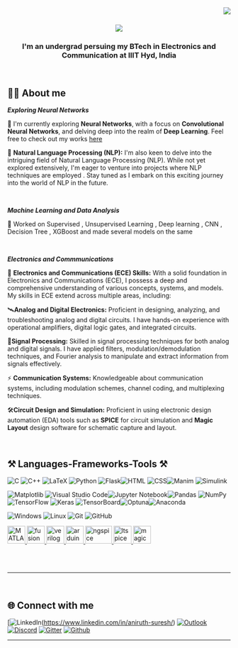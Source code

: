 <img align="right" src="https://visitor-badge.laobi.icu/badge?page_id=salesp07.salesp07" />

<h1 align="center">
    <img src="https://readme-typing-svg.herokuapp.com/?font=Righteous&size=35&center=true&vCenter=true&width=500&height=70&duration=4000&lines=Hi+There!+👋;+I'm+Aniruth+Suresh!" />
</h1>

<h3 align="center">I'm an undergrad persuing my BTech in Electronics and Communication at IIIT Hyd, India</h3>

<br/>

## 👨‍💻 About me


***Exploring Neural Networks***

🔭 I'm currently exploring **Neural Networks**, with a focus on **Convolutional Neural Networks**, and delving deep into the realm of **Deep Learning**. Feel free to check out my works [here](https://github.com/AniruthSuresh?tab=repositories)

 💬 **Natural Language Processing (NLP):** I'm also keen to delve into the intriguing field of Natural Language Processing (NLP). While not yet explored extensively, I'm eager to venture into projects where NLP techniques are employed . Stay tuned as I embark on this exciting journey into the world of NLP in the future.


<br/>


***Machine Learning and Data Analysis***

 🌱 Worked on Supervised , Unsupervised Learning , Deep learning , CNN , Decision Tree , XGBoost and made several models on the same 

<br/>
 
***Electronics and Commmunications***

🔌 **Electronics and Communications (ECE) Skills:**
With a solid foundation in Electronics and Communications (ECE), I possess a deep and comprehensive understanding of various concepts, systems, and models. My skills in ECE extend across multiple areas, including:

🛰️**Analog and Digital Electronics:** Proficient in designing, analyzing, and troubleshooting analog and digital circuits. I have hands-on experience with operational amplifiers, digital logic gates, and integrated circuits.

📶**Signal Processing:** Skilled in signal processing techniques for both analog and digital signals. I have applied filters, modulation/demodulation techniques, and Fourier analysis to manipulate and extract information from signals effectively.

⚡️ **Communication Systems:** Knowledgeable about communication systems, including modulation schemes, channel coding, and multiplexing techniques.

🛠️**Circuit Design and Simulation:** Proficient in using electronic design automation (EDA) tools such as **SPICE** for circuit simulation and **Magic Layout** design software for schematic capture and layout.

<br/>



 
<h2 align="left">⚒️ Languages-Frameworks-Tools ⚒️</h2>

![C](https://img.shields.io/badge/c-%2300599C.svg?style=for-the-badge&logo=c&logoColor=white) ![C++](https://img.shields.io/badge/c++-%2300599C.svg?style=for-the-badge&logo=c%2B%2B&logoColor=white) ![LaTeX](https://img.shields.io/badge/latex-%23008080.svg?style=for-the-badge&logo=latex&logoColor=white)  ![Python](https://img.shields.io/badge/python-3670A0?style=for-the-badge&logo=python&logoColor=ffdd54) ![Flask](https://img.shields.io/badge/flask-%23000000.svg?style=for-the-badge&logo=flask&logoColor=white)![HTML](https://img.shields.io/badge/HTML-%23E34F26.svg?style=for-the-badge&logo=html5&logoColor=white) ![CSS](https://img.shields.io/badge/CSS-%231572B6.svg?style=for-the-badge&logo=css3&logoColor=white)![Manim](https://img.shields.io/badge/Manim-%2312100E.svg?style=for-the-badge&logo=manim&logoColor=white)
![Simulink](https://img.shields.io/badge/Simulink-%230097D7.svg?style=for-the-badge&logo=simulink&logoColor=white)




![Matplotlib](https://img.shields.io/badge/Matplotlib-%23ffffff.svg?style=for-the-badge&logo=Matplotlib&logoColor=black) ![Visual Studio Code](https://img.shields.io/badge/Visual%20Studio%20Code-0078d7.svg?style=for-the-badge&logo=visual-studio-code&logoColor=white)![Jupyter Notebook](https://img.shields.io/badge/jupyter-%23FA0F00.svg?style=for-the-badge&logo=jupyter&logoColor=white)![Pandas](https://img.shields.io/badge/Pandas-%23150458.svg?style=for-the-badge&logo=pandas&logoColor=white) ![NumPy](https://img.shields.io/badge/NumPy-%23013243.svg?style=for-the-badge&logo=numpy&logoColor=white) ![TensorFlow](https://img.shields.io/badge/TensorFlow-%23FF6F00.svg?style=for-the-badge&logo=TensorFlow&logoColor=white) ![Keras](https://img.shields.io/badge/Keras-%23D00000.svg?style=for-the-badge&logo=Keras&logoColor=white) ![TensorBoard](https://img.shields.io/badge/TensorBoard-%23007ACC.svg?style=for-the-badge&logo=TensorFlow&logoColor=white)![Optuna](https://img.shields.io/badge/Optuna-%236B5B95.svg?style=for-the-badge&logo=Optuna&logoColor=white)![Anaconda](https://img.shields.io/badge/Anaconda-44A833?style=for-the-badge&logo=anaconda&logoColor=white)






![Windows](https://img.shields.io/badge/Windows-0078D6?style=for-the-badge&logo=windows&logoColor=white) ![Linux](https://img.shields.io/badge/Linux-FCC624?style=for-the-badge&logo=linux&logoColor=black) ![Git](https://img.shields.io/badge/git-%23F05033.svg?style=for-the-badge&logo=git&logoColor=white) 	![GitHub](https://img.shields.io/badge/github-%23121011.svg?style=for-the-badge&logo=github&logoColor=white)

<a href="https://in.mathworks.com/products/matlab.html" target="_blank" rel="noreferrer"> 
  <img src="https://user-images.githubusercontent.com/94699627/229367195-64099daa-0dbc-49bf-9bf1-232470ce2f06.png" alt="MATLAB" width="40" height="40"/> 
</a> 

<a href="https://www.autodesk.in/products/fusion-360/" target="_blank" rel="noreferrer"> 
  <img src="https://user-images.githubusercontent.com/94699627/229367673-3141acd7-2d79-4e54-b59a-2fecd257fba7.png" alt="fusion360" width="40" height="40"/> 
  </a> 
  
<a href="https://www.verilog.com/" target="_blank" rel="noreferrer"> 
  <img src="https://user-images.githubusercontent.com/94699627/229367114-8aaaf6f4-85c8-4c71-8fa1-9f916d1dd3da.png" alt="verilog" width="40" height="40"/> 
  </a> 

  
<a href="https://www.arduino.cc/" target="_blank" rel="noreferrer"> 
    <img src="https://user-images.githubusercontent.com/94699627/229367392-5568b926-b23c-4516-b0c7-d558eda34a2f.png" alt="arduino" width="40" height="40"/> 
  </a> 

<a href="https://ngspice.sourceforge.io//" target="_blank" rel="noreferrer"> 
  <img src="https://upload.wikimedia.org/wikipedia/commons/a/ad/Ngspice_logo.jpg" alt="ngspice" width="60" height="40"/> 
</a>

<a href="https://www.analog.com/en/resources/design-tools-and-calculators/ltspice-simulator.html/" target="_blank" rel="noreferrer"> 
  <img src="https://preview.redd.it/x6gnx2y78vy51.png?auto=webp&s=c04eb53c3a4e2b47757538d36996f0fc3a4cdc4f" alt="ltspice" width="40" height="40"/> 
</a>

<a href="http://opencircuitdesign.com/magic/" target="_blank" rel="noreferrer"> 
  <img src="http://opencircuitdesign.com/magic/giffiles/magic_7_4_screen.gif" alt="magic" width="40" height="40"/> 
</a>

<br/><br/>

<hr/>

<br/>

 </div>
 <h2 align="left"> 🌐 Connect with me</h2>

[![LinkedIn](https://img.shields.io/badge/LinkedIn-0077B5?style=for-the-badge&logo=linkedin&logoColor=white)(https://www.linkedin.com/in/aniruth-suresh/) 
[![Outlook](https://img.shields.io/badge/Microsoft_Outlook-0078D4?style=for-the-badge&logo=microsoft-outlook&logoColor=white)](mailto:brahad.kokad@research.iiit.ac.in)
[![Discord](https://img.shields.io/static/v1?style=for-the-badge&message=Discord&color=5865F2&logo=Discord&logoColor=FFFFFF&label=)](https://discordapp.com/users/607419297358282754)
[![Gitter](https://img.shields.io/static/v1?style=for-the-badge&message=Gitter&color=ED1965&logo=Gitter&logoColor=FFFFFF&label=)](https://matrix.to/#/@brahad316:gitter.im)
[![Github](https://img.shields.io/badge/GitHub-100000?style=for-the-badge&logo=github&logoColor=white)](https://github.com/brahad316)

</div>

 <hr/>

<br/>
